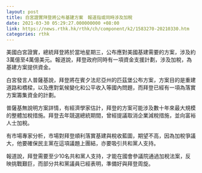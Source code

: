 ```yaml
---
layout: post
title: 白宮證實拜登將公布基建方案　報道指或同時涉及加稅
date: 2021-03-30 05:29:27.000000000 +08:00
link: https://news.rthk.hk/rthk/ch/component/k2/1583270-20210330.htm
categories: rthk
---
```


美國白宮證實，總統拜登將於當地星期三，公布應對美國基建需要的方案，涉及約3萬億至4萬億美元。報道說，拜登政府同時有一項資金支援計劃，涉及加稅，為基建方案提供資金。

白宮發言人普薩基說，拜登將在賓夕法尼亞州的匹茲堡公布方案，方案目的是重建道路和橋樑，以及應對氣候變化和公平收入等國內問題，而拜登已經有一項為落實方案籌集資金的計劃。

普薩基無說明方案詳情，有經濟學家估計，拜登的方案可能涉及數十年來最大規模的整體加稅措施。拜登去年競選總統期間，曾經提議取消企業減稅措施，並向富裕人士加稅。

有市場專家分析，市場對拜登順利落實基建與稅收藍圖，期望不高，因為加稅爭議大，他要確保民主黨在這項議題上團結，亦要吸引共和黨人支持。

報道說，拜登需要至少10名共和黨人支持，才能在國會參議院通過加稅法案，反映挑戰艱巨，而部分共和黨議員已經表明，準備好與拜登周旋。
